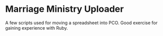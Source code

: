 # Marriage Ministry Uploader

A few scripts used for moving a spreadsheet into PCO. Good exercise for gaining experience with Ruby.